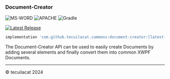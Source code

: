 ### Document-Creator
![MS-WORD](https://img.shields.io/badge/Microsoft_Word-2B579A?style=for-the-badge&logo=microsoft-word&logoColor=white)
![APACHE](https://img.shields.io/badge/Apache-D22128?style=for-the-badge&logo=Apache&logoColor=white)
![Gradle](https://img.shields.io/badge/gradle-02303A?style=for-the-badge&logo=gradle&logoColor=white)

[![Latest Release](https://jitpack.io/v/tecuilacat/commons.svg)](https://jitpack.io/#tecuilacat/commons)

```groovy
implementation 'com.github.tecuilacat.commons:document-creator:[latest-release]'
```

The Document-Creator API can be used to easily create Documents by adding several elements and finally convert them into common XWPF Documents.


---
&copy; tecuilacat 2024